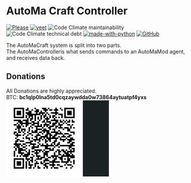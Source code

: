 # AutoMa Craft Controller
[![Please](https://img.shields.io/static/v1?label=Donate&message=steam&color=lightgrey&style=for-the-badge)](https://steamcommunity.com/tradeoffer/new/?partner=999098564&token=8Qq9r6_0)
[![yeet](https://img.shields.io/static/v1?label=TRELLO&message=HERE&color=green&style=for-the-badge)](https://trello.com/b/29UigpGP/automacontroller)
![Code Climate maintainability](https://img.shields.io/codeclimate/maintainability-percentage/3top1a/AutoMaController?style=for-the-badge)
![Code Climate technical debt](https://img.shields.io/codeclimate/tech-debt/3top1a/AutoMaController?style=for-the-badge)
[![made-with-python](http://ForTheBadge.com/images/badges/made-with-python.svg)](https://www.python.org/)
[![GitHub](https://img.shields.io/github/license/3top1a/AutoMaController?color=critical&style=for-the-badge)](https://github.com/3top1a/AutoMaController/blob/master/LICENSE)

The AutoMaCraft system is split into two parts. <br>
The AutoMaControlleris what sends commands to an AutoMaMod agent, and receives data back.

## Donations
All Donations are highly appreciated.<br>
BTC: <b>bc1qlp0lna5td0cqzaywdda0w73864aytuatpf4yxs</b> <br>
![btc](https://github.com/3top1a/AutoMaController/blob/master/qrcode.png)
